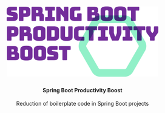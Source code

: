 <h1 align="center">
  <img src="https://raw.githubusercontent.com/Spring-Boot-Productivity-Boost/.github/master/.docs/logo-sbpb.png" width="400"/>
</h1>

<h4 align="center">Spring Boot Productivity Boost</h4>

<p align="center">Reduction of boilerplate code in Spring Boot projects</p>

